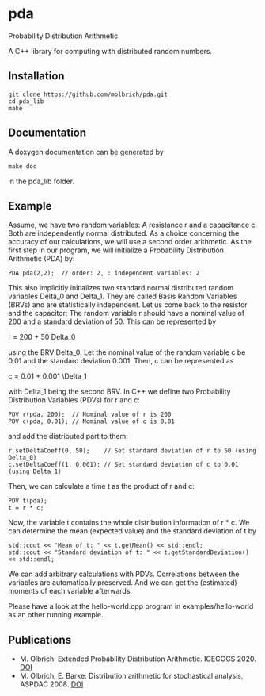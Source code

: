 # pda
Probability Distribution Arithmetic

A C++ library for computing with distributed random numbers.

## Installation
```
git clone https://github.com/molbrich/pda.git
cd pda_lib
make
```

## Documentation
A doxygen documentation can be generated by
```
make doc
```
in the pda_lib folder.

## Example

Assume, we have two random variables: A resistance r and a capacitance c. 
Both are independently normal distributed. 
As a choice concerning the accuracy of our calculations, we will use a second order arithmetic. 
As the first step in our program, we will initialize a Probability Distribution Arithmetic (PDA) by:
```
PDA pda(2,2);  // order: 2, : independent variables: 2
```
This also implicitly initializes two standard normal distributed random variables Delta_0 and Delta_1.
They are called Basis Random Variables (BRVs) and are statistically independent.
Let us come back to the resistor and the capacitor:
The random variable r should have a nominal value of 200 and a standard deviation of 50. 
This can be represented by

r = 200 + 50 Delta_0

using the BRV Delta_0.
Let the nominal value of the random variable c be 0.01 and the standard deviation 0.001. 
Then, c can be represented as

c = 0.01 + 0.001 \Delta_1

with Delta_1 being the second BRV.
In C++ we define two Probability Distribution Variables (PDVs) for r and c:
```
PDV r(pda, 200);  // Nominal value of r is 200
PDV c(pda, 0.01); // Nominal value of c is 0.01
```
and add the distributed part to them:
```
r.setDeltaCoeff(0, 50);    // Set standard deviation of r to 50 (using Delta_0)
c.setDeltaCoeff(1, 0.001); // Set standard deviation of c to 0.01 (using Delta_1)
```
Then, we can calculate a time t as the product of r and c:
```
PDV t(pda);
t = r * c;
```
Now, the variable t contains the whole distribution information of r * c.
We can determine the mean (expected value) and the standard deviation of t by
```
std::cout << "Mean of t: " << t.getMean() << std::endl;
std::cout << "Standard deviation of t: " << t.getStandardDeviation() << std::endl;
```
We can add arbitrary calculations with PDVs.
Correlations between the variables are automatically preserved.
And we can get the (estimated) moments of each variable afterwards.

Please have a look at the hello-world.cpp program in examples/hello-world as an other running example.

## Publications
* M. Olbrich: Extended Probability Distribution Arithmetic. ICECOCS 2020. [DOI](https://doi.org/10.1109/ICECOCS50124.2020.9314534)
* M. Olbrich, E. Barke: Distribution arithmetic for stochastical analysis, ASPDAC 2008. [DOI](https://doi.org/10.1109/ASPDAC.2008.4484009)
